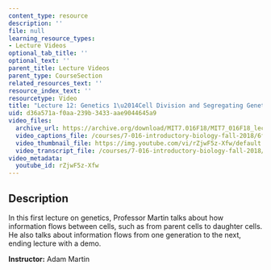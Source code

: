 ```yaml
---
content_type: resource
description: ''
file: null
learning_resource_types:
- Lecture Videos
optional_tab_title: ''
optional_text: ''
parent_title: Lecture Videos
parent_type: CourseSection
related_resources_text: ''
resource_index_text: ''
resourcetype: Video
title: "Lecture 12: Genetics 1\u2014Cell Division and Segregating Genetic Material"
uid: d36a571a-f0aa-239b-3433-aae9044645a9
video_files:
  archive_url: https://archive.org/download/MIT7.016F18/MIT7_016F18_lec12_300k.mp4
  video_captions_file: /courses/7-016-introductory-biology-fall-2018/6f23b0ba46d85cfdb4e93722433e07f0_rZjwF5z-Xfw.vtt
  video_thumbnail_file: https://img.youtube.com/vi/rZjwF5z-Xfw/default.jpg
  video_transcript_file: /courses/7-016-introductory-biology-fall-2018/4574b09a7e816142ac5ccdf8a2183572_rZjwF5z-Xfw.pdf
video_metadata:
  youtube_id: rZjwF5z-Xfw
---
```


Description
-----------

In this first lecture on genetics, Professor Martin talks about how information flows between cells, such as from parent cells to daughter cells. He also talks about information flows from one generation to the next, ending lecture with a demo.

**Instructor:** Adam Martin